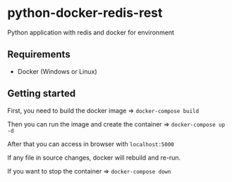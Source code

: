 # python-docker-redis-rest

Python application with redis and docker for environment

## Requirements
- Docker (Windows or Linux)

## Getting started

First, you need to build the docker image => `docker-compose build`

Then you can run the image and create the container => `docker-compose up -d`

After that you can access in browser with `localhost:5000`

If any file in source changes, docker will rebuild and re-run.

If you want to stop the container => `docker-compose down`
